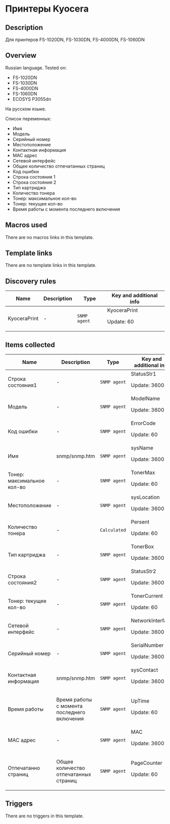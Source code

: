 # Принтеры Kyocera

## Description

Для принтеров FS-1020DN, FS-1030DN, FS-4000DN, FS-1060DN

## Overview

Russian language. Tested on:


* FS-1020DN
* FS-1030DN
* FS-4000DN
* FS-1060DN
* ECOSYS P3055dn


На русском языке.


Список переменных:


* Имя
* Модель
* Серийный номер
* Местоположение
* Контактная информация
* MAC адрес
* Сетевой интерфейс
* Общее количество отпечатанных страниц
* Код ошибки
* Строка состояния 1
* Строка состояния 2
* Тип картриджа
* Количество тонера
* Тонер: максимальное кол-во
* Тонер: текущее кол-во
* Время работы с момента последнего включения


## Macros used

There are no macros links in this template.

## Template links

There are no template links in this template.

## Discovery rules

|Name|Description|Type|Key and additional info|
|----|-----------|----|----|
|KyoceraPrint|<p>-</p>|`SNMP agent`|KyoceraPrint<p>Update: 60</p>|
## Items collected

|Name|Description|Type|Key and additional info|
|----|-----------|----|----|
|Строка состояния1|<p>-</p>|`SNMP agent`|StatusStr1<p>Update: 3600</p>|
|Модель|<p>-</p>|`SNMP agent`|ModelName<p>Update: 3600</p>|
|Код ошибки|<p>-</p>|`SNMP agent`|ErrorCode<p>Update: 60</p>|
|Имя|<p>snmp/snmp.htm</p>|`SNMP agent`|sysName<p>Update: 3600</p>|
|Тонер: максимальное кол-во|<p>-</p>|`SNMP agent`|TonerMax<p>Update: 60</p>|
|Местоположение|<p>-</p>|`SNMP agent`|sysLocation<p>Update: 3600</p>|
|Количество тонера|<p>-</p>|`Calculated`|Persent<p>Update: 60</p>|
|Тип картриджа|<p>-</p>|`SNMP agent`|TonerBox<p>Update: 3600</p>|
|Строка состояния2|<p>-</p>|`SNMP agent`|StatusStr2<p>Update: 3600</p>|
|Тонер: текущее кол-во|<p>-</p>|`SNMP agent`|TonerCurrent<p>Update: 60</p>|
|Сетевой интерфейс|<p>-</p>|`SNMP agent`|NetworkInterface<p>Update: 3600</p>|
|Серийный номер|<p>-</p>|`SNMP agent`|SerialNumber<p>Update: 3600</p>|
|Контактная информация|<p>snmp/snmp.htm</p>|`SNMP agent`|sysContact<p>Update: 3600</p>|
|Время работы|<p>Время работы с момента последнего включения</p>|`SNMP agent`|UpTime<p>Update: 60</p>|
|MAC адрес|<p>-</p>|`SNMP agent`|MAC<p>Update: 3600</p>|
|Отпечатанно страниц|<p>Общее количество отпечатанных страниц</p>|`SNMP agent`|PageCounter<p>Update: 60</p>|
## Triggers

There are no triggers in this template.

